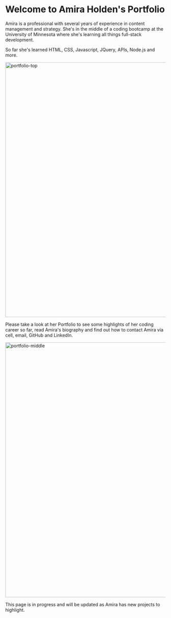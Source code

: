 # Welcome to Amira Holden's Portfolio

Amira is a professional with several years of experience in content management and strategy. She's in the middle of a coding bootcamp at the University of Minnesota where she's learning all things full-stack development. 

So far she's learned HTML, CSS, Javascript, JQuery, APIs, Node.js and more. 

<img width="800" alt="portfolio-top" src="https://user-images.githubusercontent.com/80497167/120933426-bc970880-c6bf-11eb-9f26-c51efb9b6afb.png">

Please take a look at her Portfolio to see some highlights of her coding career so far, read Amira's biography and find out how to contact Amira via cell, email, GitHub and LinkedIn.

<img width="800" alt="portfolio-middle" src="https://user-images.githubusercontent.com/80497167/120933428-c15bbc80-c6bf-11eb-8d26-d966a2920b18.png">

This page is in progress and will be updated as Amira has new projects to highlight.
